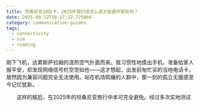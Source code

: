 ```yaml
---
title: 坦桑尼亚10日卡，2025年我们该怎么选才能避开那些坑？
date: 2025-09-12T18:57:32.725066
category: communication-guides
tags:
  - connectivity
  - sim
  - roaming
---
```


刚下飞机，达累斯萨拉姆的湿热空气扑面而来。我习惯性地摸出手机，准备给家人报平安，却发现网络信号栏空空如也——这才想起，出发前匆忙买的当地电话卡，居然因为兼容问题完全无法使用。站在机场熙攘的人群中，那一刻的孤立无援感至今记忆犹新。

　　这样的尴尬，在2025年的坦桑尼亚旅行中本可完全避免。经过多次实地测试